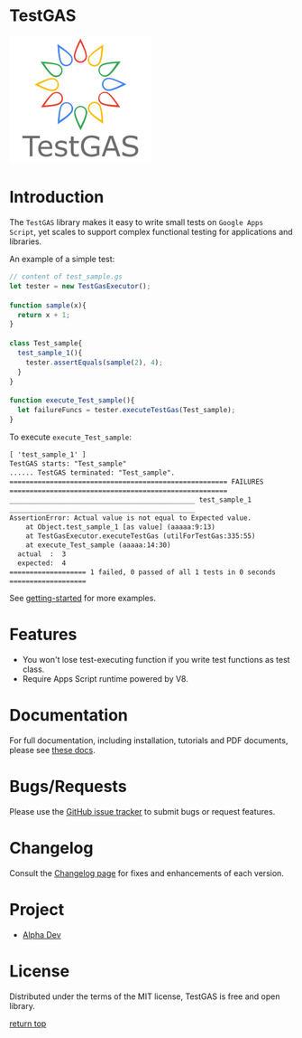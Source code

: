 # TestGAS

<img width="50%" alt="TestGAS_logo_chr.png" src="img/TestGAS_logo_chr.png">

# Introduction

The `TestGAS` library makes it easy to write small tests on `Google Apps Script`, yet scales to support complex functional testing for applications and libraries.

An example of a simple test:

```javascript
// content of test_sample.gs
let tester = new TestGasExecutor();

function sample(x){
  return x + 1;
}

class Test_sample{
  test_sample_1(){
    tester.assertEquals(sample(2), 4);
  }
}

function execute_Test_sample(){
  let failureFuncs = tester.executeTestGas(Test_sample);
}
```

To execute `execute_Test_sample`:

```shell_session
[ 'test_sample_1' ]
TestGAS starts: "Test_sample"
...... TestGAS terminated: "Test_sample".
====================================================== FAILURES ======================================================
______________________________________________ test_sample_1 ______________________________________________
AssertionError: Actual value is not equal to Expected value.
    at Object.test_sample_1 [as value] (aaaaa:9:13)
    at TestGasExecutor.executeTestGas (utilForTestGas:335:55)
    at execute_Test_sample (aaaaa:14:30)
  actual  :  3
  expected:  4
=================== 1 failed, 0 passed of all 1 tests in 0 seconds ===================
```

See [getting-started]() for more examples.

# Features

- You won't lose test-executing function if you write test functions as test class.
- Require Apps Script runtime powered by V8.

# Documentation

For full documentation, including installation, tutorials and PDF documents, please see [these docs]().

# Bugs/Requests

Please use the [GitHub issue tracker]() to submit bugs or request features.

# Changelog

Consult the [Changelog page]() for fixes and enhancements of each version.

# Project

- [Alpha Dev](https://github.com/landmaster135/TestGAS/projects/1)

# License

Distributed under the terms of the MIT license, TestGAS is free and open library.

[return top](#TestGAS)
